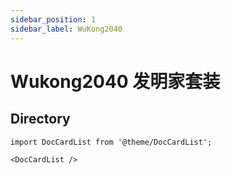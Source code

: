 ```yaml
---
sidebar_position: 1
sidebar_label: WuKong2040
---
```

# Wukong2040 发明家套装


## Directory

```mdx-code-block
import DocCardList from '@theme/DocCardList';

<DocCardList />
```
